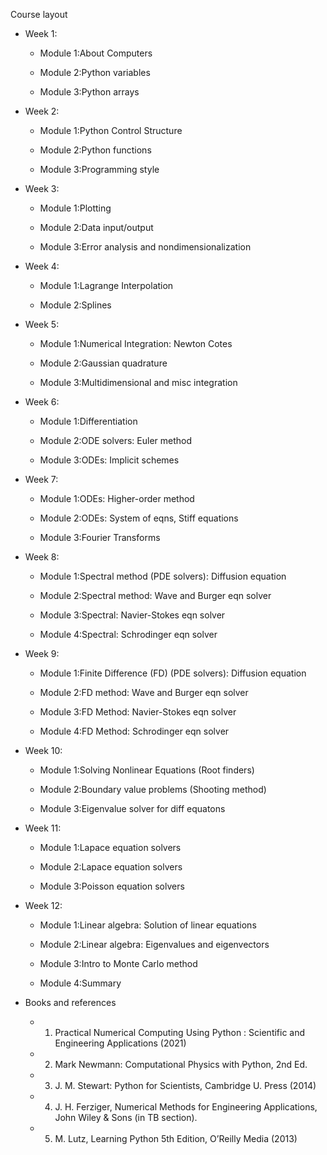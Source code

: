 

Course layout

 - Week 1:

     * Module 1:About Computers

     * Module 2:Python variables

     * Module 3:Python arrays

 - Week 2:

     * Module 1:Python Control Structure

     * Module 2:Python functions

     * Module 3:Programming style

 - Week 3:

     * Module 1:Plotting

     * Module 2:Data input/output

     * Module 3:Error analysis and nondimensionalization

 - Week 4:

     * Module 1:Lagrange Interpolation

     * Module 2:Splines

 - Week 5:

     * Module 1:Numerical Integration: Newton Cotes

     * Module 2:Gaussian quadrature

     * Module 3:Multidimensional and misc integration

 - Week 6:

     * Module 1:Differentiation

     * Module 2:ODE solvers: Euler method

     * Module 3:ODEs: Implicit schemes

 - Week 7:

      * Module 1:ODEs: Higher-order method

      * Module 2:ODEs: System of eqns, Stiff equations

      * Module 3:Fourier Transforms

 - Week 8:

      * Module 1:Spectral method (PDE solvers): Diffusion equation

      * Module 2:Spectral method: Wave and Burger eqn solver

      * Module 3:Spectral: Navier-Stokes eqn solver

      * Module 4:Spectral: Schrodinger eqn solver

 - Week 9:

      * Module 1:Finite Difference (FD) (PDE solvers): Diffusion equation

      * Module 2:FD method: Wave and Burger eqn solver

      * Module 3:FD Method: Navier-Stokes eqn solver

      * Module 4:FD Method: Schrodinger eqn solver

 - Week 10:

      * Module 1:Solving Nonlinear Equations (Root finders)

      * Module 2:Boundary value problems (Shooting method)

      * Module 3:Eigenvalue solver for diff equatons

 - Week 11:

      * Module 1:Lapace equation solvers

      * Module 2:Lapace equation solvers

      * Module 3:Poisson equation solvers

 - Week 12:

      * Module 1:Linear algebra: Solution of linear equations

      * Module 2:Linear algebra: Eigenvalues and eigenvectors

      * Module 3:Intro to Monte Carlo method

      * Module 4:Summary

 - Books and references

    - 1.  Practical Numerical Computing Using Python : Scientific and Engineering Applications (2021)
    - 2.  Mark Newmann: Computational Physics with Python, 2nd Ed.
    - 3.  J. M. Stewart: Python for Scientists, Cambridge U. Press (2014)
    - 4.  J. H. Ferziger, Numerical Methods for Engineering Applications, John Wiley & Sons (in TB section).
    - 5.  M. Lutz, Learning Python 5th Edition, O’Reilly Media (2013)
